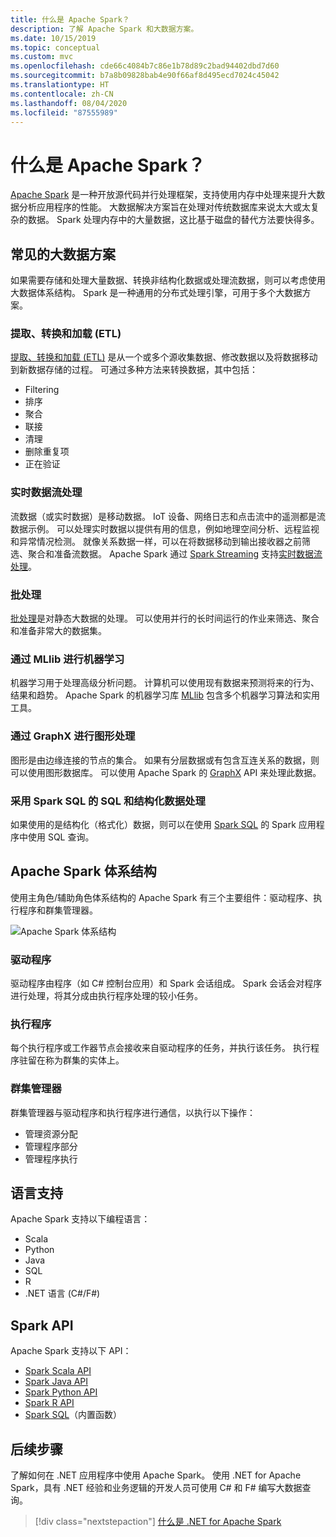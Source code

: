 ```yaml
---
title: 什么是 Apache Spark？
description: 了解 Apache Spark 和大数据方案。
ms.date: 10/15/2019
ms.topic: conceptual
ms.custom: mvc
ms.openlocfilehash: cde66c4084b7c86e1b78d89c2bad94402dbd7d60
ms.sourcegitcommit: b7a8b09828bab4e90f66af8d495ecd7024c45042
ms.translationtype: HT
ms.contentlocale: zh-CN
ms.lasthandoff: 08/04/2020
ms.locfileid: "87555989"
---
```

# <a name="what-is-apache-spark"></a>什么是 Apache Spark？

[Apache Spark](https://spark.apache.org/) 是一种开放源代码并行处理框架，支持使用内存中处理来提升大数据分析应用程序的性能。 大数据解决方案旨在处理对传统数据库来说太大或太复杂的数据。 Spark 处理内存中的大量数据，这比基于磁盘的替代方法要快得多。

## <a name="common-big-data-scenarios"></a>常见的大数据方案

如果需要存储和处理大量数据、转换非结构化数据或处理流数据，则可以考虑使用大数据体系结构。 Spark 是一种通用的分布式处理引擎，可用于多个大数据方案。

### <a name="extract-transform-and-load-etl"></a>提取、转换和加载 (ETL)

[提取、转换和加载 (ETL)](/azure/architecture/data-guide/relational-data/etl) 是从一个或多个源收集数据、修改数据以及将数据移动到新数据存储的过程。 可通过多种方法来转换数据，其中包括：

* Filtering
* 排序
* 聚合
* 联接
* 清理
* 删除重复项
* 正在验证

### <a name="real-time-data-stream-processing"></a>实时数据流处理

流数据（或实时数据）是移动数据。 IoT 设备、网络日志和点击流中的遥测都是流数据示例。 可以处理实时数据以提供有用的信息，例如地理空间分析、远程监视和异常情况检测。 就像关系数据一样，可以在将数据移动到输出接收器之前筛选、聚合和准备流数据。 Apache Spark 通过 [Spark Streaming](https://spark.apache.org/streaming/) 支持[实时数据流处理](/azure/architecture/data-guide/big-data/real-time-processing)。

### <a name="batch-processing"></a>批处理

[批处理](/azure/architecture/data-guide/big-data/batch-processing)是对静态大数据的处理。 可以使用并行的长时间运行的作业来筛选、聚合和准备非常大的数据集。

### <a name="machine-learning-through-mllib"></a>通过 MLlib 进行机器学习

机器学习用于处理高级分析问题。 计算机可以使用现有数据来预测将来的行为、结果和趋势。 Apache Spark 的机器学习库 [MLlib](https://spark.apache.org/mllib/) 包含多个机器学习算法和实用工具。

### <a name="graph-processing-through-graphx"></a>通过 GraphX 进行图形处理

图形是由边缘连接的节点的集合。 如果有分层数据或有包含互连关系的数据，则可以使用图形数据库。 可以使用 Apache Spark 的 [GraphX](https://spark.apache.org/graphx/) API 来处理此数据。

### <a name="sql-and-structured-data-processing-with-spark-sql"></a>采用 Spark SQL 的 SQL 和结构化数据处理

如果使用的是结构化（格式化）数据，则可以在使用 [Spark SQL](https://spark.apache.org/sql/) 的 Spark 应用程序中使用 SQL 查询。

## <a name="apache-spark-architecture"></a>Apache Spark 体系结构

使用主角色/辅助角色体系结构的 Apache Spark 有三个主要组件：驱动程序、执行程序和群集管理器。

![Apache Spark 体系结构](media/spark-architecture.png)

### <a name="driver"></a>驱动程序

驱动程序由程序（如 C# 控制台应用）和 Spark 会话组成。 Spark 会话会对程序进行处理，将其分成由执行程序处理的较小任务。

### <a name="executors"></a>执行程序

每个执行程序或工作器节点会接收来自驱动程序的任务，并执行该任务。 执行程序驻留在称为群集的实体上。

### <a name="cluster-manager"></a>群集管理器

群集管理器与驱动程序和执行程序进行通信，以执行以下操作：

* 管理资源分配
* 管理程序部分
* 管理程序执行

## <a name="language-support"></a>语言支持

Apache Spark 支持以下编程语言：

* Scala
* Python
* Java
* SQL
* R
* .NET 语言 (C#/F#)

## <a name="spark-apis"></a>Spark API

Apache Spark 支持以下 API：

* [Spark Scala API](https://spark.apache.org/docs/2.2.0/api/scala/index.html)
* [Spark Java API](https://spark.apache.org/docs/2.2.0/api/java/index.html)
* [Spark Python API](https://spark.apache.org/docs/2.2.0/api/python/index.html)
* [Spark R API](https://spark.apache.org/docs/2.2.0/api/R/index.html)
* [Spark SQL](https://spark.apache.org/docs/latest/api/sql/index.html)（内置函数）

## <a name="next-steps"></a>后续步骤

了解如何在 .NET 应用程序中使用 Apache Spark。 使用 .NET for Apache Spark，具有 .NET 经验和业务逻辑的开发人员可使用 C# 和 F# 编写大数据查询。
> [!div class="nextstepaction"]
> [什么是 .NET for Apache Spark](what-is-apache-spark-dotnet.md)
